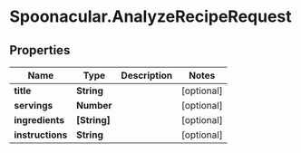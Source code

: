 # Spoonacular.AnalyzeRecipeRequest

## Properties

Name | Type | Description | Notes
------------ | ------------- | ------------- | -------------
**title** | **String** |  | [optional] 
**servings** | **Number** |  | [optional] 
**ingredients** | **[String]** |  | [optional] 
**instructions** | **String** |  | [optional] 


